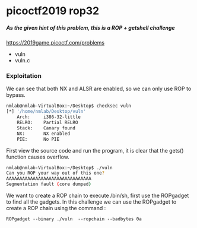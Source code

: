 # picoctf2019 rop32

##### As the given hint of this problem, this is a ROP + getshell challenge 
https://2019game.picoctf.com/problems
- vuln
- vuln.c
 ### Exploitation
We can see that both NX and ALSR are enabled, so we can only use ROP to bypass.
```sh
nmlab@nmlab-VirtualBox:~/Desktop$ checksec vuln
[*] '/home/nmlab/Desktop/vuln'
    Arch:     i386-32-little
    RELRO:    Partial RELRO
    Stack:    Canary found
    NX:       NX enabled
    PIE:      No PIE
```
First view the source code and run the program, it is clear that the gets() function causes overflow.
```sh
nmlab@nmlab-VirtualBox:~/Desktop$ ./vuln
Can you ROP your way out of this one?
AAAAAAAAAAAAAAAAAAAAAAAAAAAAAAAA
Segmentation fault (core dumped)
```
We want to create a ROP chain to execute /bin/sh, first use the ROPgadget to find all the gadgets. In this challenge we can use the ROPgadget to create a ROP chain using the command :
```
ROPgadget --binary ./vuln  --ropchain --badbytes 0a
```
